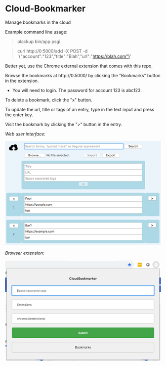 # Cloud-Bookmarker
Manage bookmarks in the cloud

Example command line usage:

> plackup bin/app.psgi

> curl http://0:5000/add -X POST -d '{"account":"123","title":"Blah","url":"https://blah.com"}'

Better yet, use the Chrome external extension that comes with this repo.

Browse the bookmarks at http://0:5000/ by clicking the "Bookmarks" button in the extension.

* You will need to login.  The password for account 123 is abc123.

To delete a bookmark, click the "x" button.

To update the url, title or tags of an entry, type in the text input and press the enter key.

Visit the bookmark by clicking the ">" button in the entry.

*Web user interface:*

![Web user interface](https://raw.githubusercontent.com/ology/Cloud-Bookmarker/master/public/images/CB-Web_UI.png)

*Browser extension:*

![Browser extension](https://raw.githubusercontent.com/ology/Cloud-Bookmarker/master/public/images/CB-Extension.png)
